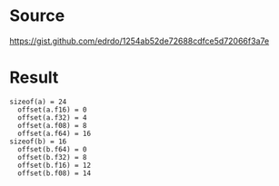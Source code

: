 # Source

https://gist.github.com/edrdo/1254ab52de72688cdfce5d72066f3a7e

# Result

```
sizeof(a) = 24
  offset(a.f16) = 0
  offset(a.f32) = 4
  offset(a.f08) = 8
  offset(a.f64) = 16
sizeof(b) = 16
  offset(b.f64) = 0
  offset(b.f32) = 8
  offset(b.f16) = 12
  offset(b.f08) = 14  
```
  
